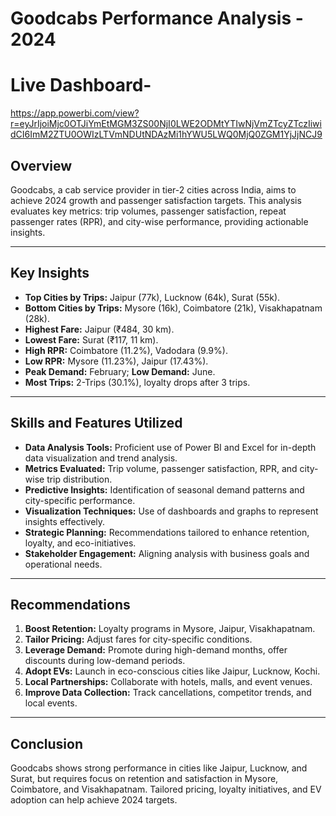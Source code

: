 # Goodcabs Performance Analysis - 2024
# Live Dashboard-
https://app.powerbi.com/view?r=eyJrIjoiMjc0OTJiYmEtMGM3ZS00NjI0LWE2ODMtYTIwNjVmZTcyZTczIiwidCI6ImM2ZTU0OWIzLTVmNDUtNDAzMi1hYWU5LWQ0MjQ0ZGM1YjJjNCJ9

## Overview
Goodcabs, a cab service provider in tier-2 cities across India, aims to achieve 2024 growth and passenger satisfaction targets. This analysis evaluates key metrics: trip volumes, passenger satisfaction, repeat passenger rates (RPR), and city-wise performance, providing actionable insights.

---

## Key Insights
- **Top Cities by Trips:** Jaipur (77k), Lucknow (64k), Surat (55k).
- **Bottom Cities by Trips:** Mysore (16k), Coimbatore (21k), Visakhapatnam (28k).
- **Highest Fare:** Jaipur (₹484, 30 km).
- **Lowest Fare:** Surat (₹117, 11 km).
- **High RPR:** Coimbatore (11.2%), Vadodara (9.9%).
- **Low RPR:** Mysore (11.23%), Jaipur (17.43%).
- **Peak Demand:** February; **Low Demand:** June.
- **Most Trips:** 2-Trips (30.1%), loyalty drops after 3 trips.

---

## Skills and Features Utilized
- **Data Analysis Tools:** Proficient use of Power BI and Excel for in-depth data visualization and trend analysis.
- **Metrics Evaluated:** Trip volume, passenger satisfaction, RPR, and city-wise trip distribution.
- **Predictive Insights:** Identification of seasonal demand patterns and city-specific performance.
- **Visualization Techniques:** Use of dashboards and graphs to represent insights effectively.
- **Strategic Planning:** Recommendations tailored to enhance retention, loyalty, and eco-initiatives.
- **Stakeholder Engagement:** Aligning analysis with business goals and operational needs.

---

## Recommendations
1. **Boost Retention:** Loyalty programs in Mysore, Jaipur, Visakhapatnam.
2. **Tailor Pricing:** Adjust fares for city-specific conditions.
3. **Leverage Demand:** Promote during high-demand months, offer discounts during low-demand periods.
4. **Adopt EVs:** Launch in eco-conscious cities like Jaipur, Lucknow, Kochi.
5. **Local Partnerships:** Collaborate with hotels, malls, and event venues.
6. **Improve Data Collection:** Track cancellations, competitor trends, and local events.

---

## Conclusion
Goodcabs shows strong performance in cities like Jaipur, Lucknow, and Surat, but requires focus on retention and satisfaction in Mysore, Coimbatore, and Visakhapatnam. Tailored pricing, loyalty initiatives, and EV adoption can help achieve 2024 targets.
